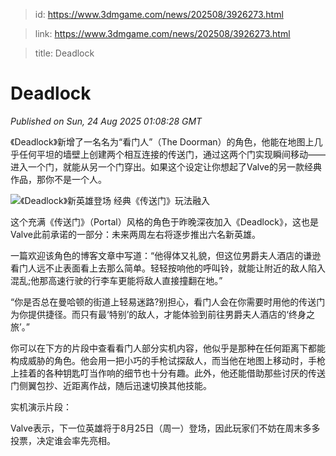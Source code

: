> id: https://www.3dmgame.com/news/202508/3926273.html

> link: https://www.3dmgame.com/news/202508/3926273.html

> title: Deadlock

# Deadlock
_Published on Sun, 24 Aug 2025 01:08:28 GMT_

《Deadlock》新增了一名名为“看门人”（The Doorman）的角色，他能在地图上几乎任何平坦的墙壁上创建两个相互连接的传送门，通过这两个门实现瞬间移动——进入一个门，就能从另一个门穿出。如果这个设定让你想起了Valve的另一款经典作品，那你不是一个人。

![《Deadlock》新英雄登场 经典《传送门》玩法融入](https://img.3dmgame.com/uploads/images/news/20250824/1755997632_524116.jpg)

这个充满《传送门》（Portal）风格的角色于昨晚深夜加入《Deadlock》，这也是Valve此前承诺的一部分：未来两周左右将逐步推出六名新英雄。

一篇欢迎该角色的博客文章中写道：“他得体又礼貌，但这位男爵夫人酒店的谦逊看门人远不止表面看上去那么简单。轻轻按响他的呼叫铃，就能让附近的敌人陷入混乱;他那高速行驶的行李车更能将敌人直接撞翻在地。”

“你是否总在曼哈顿的街道上轻易迷路?别担心，看门人会在你需要时用他的传送门为你提供捷径。而只有最‘特别’的敌人，才能体验到前往男爵夫人酒店的‘终身之旅’。”

你可以在下方的片段中查看看门人部分实机内容，他似乎是那种在任何距离下都能构成威胁的角色。他会用一把小巧的手枪试探敌人，而当他在地图上移动时，手枪上挂着的各种钥匙叮当作响的细节也十分有趣。此外，他还能借助那些讨厌的传送门侧翼包抄、近距离作战，随后迅速切换其他技能。

实机演示片段：

Valve表示，下一位英雄将于8月25日（周一）登场，因此玩家们不妨在周末多多投票，决定谁会率先亮相。

